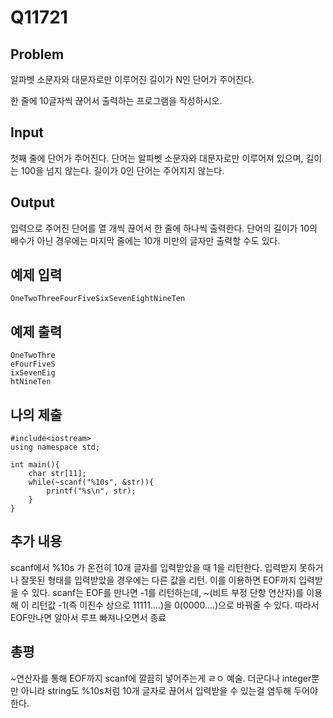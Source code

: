 # Q11721

## Problem
알파벳 소문자와 대문자로만 이루어진 길이가 N인 단어가 주어진다.

한 줄에 10글자씩 끊어서 출력하는 프로그램을 작성하시오.

## Input
첫째 줄에 단어가 주어진다. 단어는 알파벳 소문자와 대문자로만 이루어져 있으며, 길이는 100을 넘지 않는다. 길이가 0인 단어는 주어지지 않는다.

## Output
입력으로 주어진 단어를 열 개씩 끊어서 한 줄에 하나씩 출력한다. 단어의 길이가 10의 배수가 아닌 경우에는 마지막 줄에는 10개 미만의 글자만 출력할 수도 있다.

## 예제 입력
```
OneTwoThreeFourFiveSixSevenEightNineTen
```

## 예제 출력

```
OneTwoThre
eFourFiveS
ixSevenEig
htNineTen
```

## 나의 제출
```
#include<iostream>
using namespace std;

int main(){
    char str[11];
    while(~scanf("%10s", &str)){      
        printf("%s\n", str);
    }
}
```

## 추가 내용
scanf에서 %10s 가 온전히 10개 글자를 입력받았을 때 1을 리턴한다. 입력받지 못하거나 잘못된 형태를 입력받았을 경우에는 다른 값을 리턴. 이를 이용하면 EOF까지 입력받을 수 있다. scanf는 EOF를 만나면 -1를 리턴하는데, ~(비트 부정 단항 연산자)를 이용해 이 리턴값 -1(즉 이진수 상으로 11111....)을 0(0000....)으로 바꿔줄 수 있다. 따라서 EOF만나면 알아서 루프 빠져나오면서 종료 

## 총평

~연산자를 통해 EOF까지 scanf에 깔끔히 넣어주는게 ㄹㅇ 예술. 더군다나 integer뿐만 아니라 string도 %10s처럼 10개 글자로 끊어서 입력받을 수 있는걸 염두해 두어야한다. 